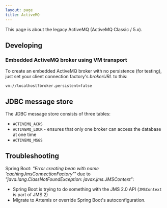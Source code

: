 ```yaml
---
layout: page
title: ActiveMQ
---
```


This page is about the legacy ActiveMQ (ActiveMQ Classic / 5.x).

## Developing

### Embedded ActiveMQ broker using VM transport

To create an embedded ActiveMQ broker with no persistence (for testing), just set your client connection factory's _brokerURL_ to this:

    vm://localhost?broker.persistent=false

## JDBC message store

The JDBC message store consists of three tables:

- `ACTIVEMQ_ACKS`
- `ACTIVEMQ_LOCK` - ensures that only one broker can access the database at one time
- `ACTIVEMQ_MSGS`

## Troubleshooting

Spring Boot: _"Error creating bean with name 'cachingJmsConnectionFactory'"_ due to _"java.lang.ClassNotFoundException: javax.jms.JMSContext"_:

- Spring Boot is trying to do something with the JMS 2.0 API (`JMSContext` is part of JMS 2)
- Migrate to Artemis or override Spring Boot's autoconfiguration.
